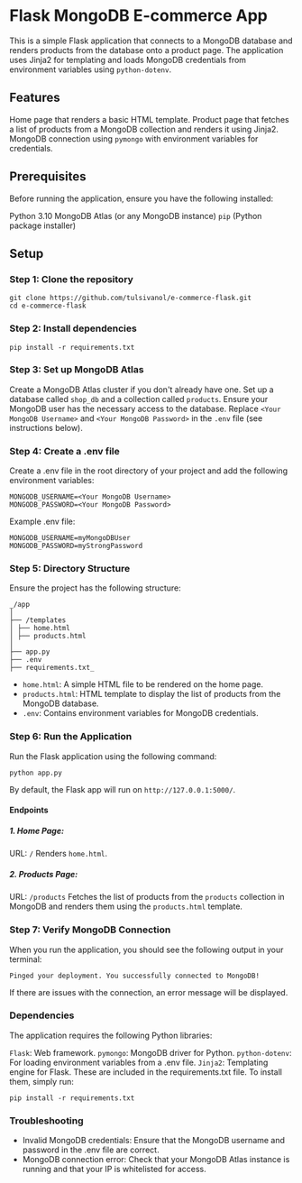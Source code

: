 # Flask MongoDB E-commerce App

This is a simple Flask application that connects to a MongoDB database and renders products from the database onto a
product page. The application uses Jinja2 for templating and loads MongoDB credentials from environment variables using
`python-dotenv`.

## Features

Home page that renders a basic HTML template.
Product page that fetches a list of products from a MongoDB collection and renders it using Jinja2.
MongoDB connection using `pymongo` with environment variables for credentials.

## Prerequisites

Before running the application, ensure you have the following installed:

Python 3.10
MongoDB Atlas (or any MongoDB instance)
`pip` (Python package installer)

## Setup

### Step 1: Clone the repository

    git clone https://github.com/tulsivanol/e-commerce-flask.git
    cd e-commerce-flask

### Step 2: Install dependencies

    pip install -r requirements.txt

### Step 3: Set up MongoDB Atlas

Create a MongoDB Atlas cluster if you don't already have one.
Set up a database called `shop_db` and a collection called `products`.
Ensure your MongoDB user has the necessary access to the database.
Replace `<Your MongoDB Username>` and `<Your MongoDB Password>` in the `.env` file (see instructions below).

### Step 4: Create a .env file

Create a .env file in the root directory of your project and add the following environment variables:

    MONGODB_USERNAME=<Your MongoDB Username>
    MONGODB_PASSWORD=<Your MongoDB Password>

Example .env file:

    MONGODB_USERNAME=myMongoDBUser
    MONGODB_PASSWORD=myStrongPassword

### Step 5: Directory Structure

Ensure the project has the following structure:

    _/app
    │
    ├── /templates
    │ ├── home.html
    │ ├── products.html
    │
    ├── app.py
    ├── .env
    ├── requirements.txt_

- `home.html`: A simple HTML file to be rendered on the home page.
- `products.html`: HTML template to display the list of products from the MongoDB database.
- `.env`: Contains environment variables for MongoDB credentials.

### Step 6: Run the Application

Run the Flask application using the following command:

    python app.py

By default, the Flask app will run on `http://127.0.0.1:5000/`.

#### Endpoints

##### 1. Home Page:

URL: `/`
Renders `home.html`.

##### 2. Products Page:

URL: `/products`
Fetches the list of products from the `products` collection in MongoDB and renders them using the `products.html`
template.

### Step 7: Verify MongoDB Connection

When you run the application, you should see the following output in your terminal:

    Pinged your deployment. You successfully connected to MongoDB!

If there are issues with the connection, an error message will be displayed.

### Dependencies

The application requires the following Python libraries:

`Flask`: Web framework.
`pymongo`: MongoDB driver for Python.
`python-dotenv`: For loading environment variables from a .env file.
`Jinja2`: Templating engine for Flask.
These are included in the requirements.txt file. To install them, simply run:

    pip install -r requirements.txt

### Troubleshooting

- Invalid MongoDB credentials: Ensure that the MongoDB username and password in the .env file are correct.
- MongoDB connection error: Check that your MongoDB Atlas instance is running and that your IP is whitelisted for access.